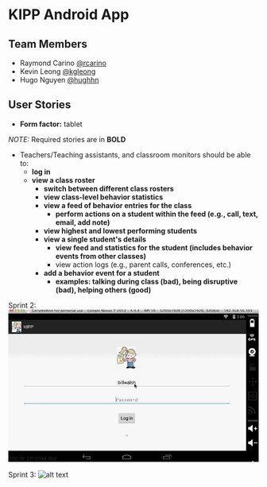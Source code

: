 # KIPP Android App

## Team Members
* Raymond Carino [@rcarino](https://github.com/rcarino)
* Kevin Leong [@kgleong](https://github.com/kgleong)
* Hugo Nguyen [@hughhn](https://github.com/hughhn)

## User Stories
* **Form factor:** tablet

*NOTE:* Required stories are in **BOLD**

* Teachers/Teaching assistants, and classroom monitors should be able to:
    * **log in**
    * **view a class roster**
        * **switch between different class rosters**
        * **view class-level behavior statistics**
        * **view a feed of behavior entries for the class**
            * **perform actions on a student within the feed (e.g., call, text, email, add note)**
        * **view highest and lowest performing students**
        * **view a single student's details**
            * **view feed and statistics for the student (includes behavior events from other classes)**
            * view action logs (e.g., parent calls, conferences, etc.)
        * **add a behavior event for a student**
            * **examples: talking during class (bad), being disruptive (bad), helping others (good)**

Sprint 2:
![alt text](https://github.com/teamHardwoRK/kipp/blob/master/docs/anim_kipp_sprint_2.gif "Sprint 2")

Sprint 3:
![alt text](https://github.com/teamHardwoRK/kipp/blob/master/docs/kipp_20141029.gif "Sprint 3")

